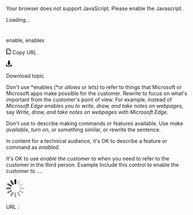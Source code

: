 Your browser does not support JavaScript. Please enable the Javascript.

Loading...

# 

enable, enables

![Copy URL](media/enable-enables/Copy.png)
Copy URL

![Download](media/enable-enables/Download.png)

Download topic

Don't use *enables (*or *allows* or *lets)* to
refer to things that Microsoft or Microsoft apps make possible for
the customer. Rewrite to focus on what's important from the customer's
point of view. For example, instead of *Microsoft Edge enables you to write, draw, and take notes on webpages,* say *Write, draw, and take notes on webpages with Microsoft Edge.*

Don't use to describe making commands or features available. Use *make available*, *turn on*, or something similar, or rewrite the sentence.

In content for a technical audience, it's OK to describe a feature or command as *enabled*. 

It's OK to use *enable the customer to* when you need to refer to the customer in the third person.
Example Include this control to enable the customer to ....

![In progress](media/enable-enables/activity-large.gif)

URL :
